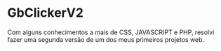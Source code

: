# GbClickerV2
Com alguns conhecimentos a mais de CSS, JAVASCRIPT e PHP, resolvi fazer uma segunda versão de um dos meus primeiros projetos web.
